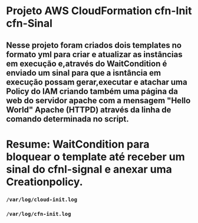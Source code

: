 # Projeto AWS CloudFormation cfn-Init cfn-Sinal

## Nesse projeto foram criados dois templates no formato yml para criar e atualizar as instâncias em execução e,através do WaitCondition é enviado um sinal para que a isntância em execução possam gerar,executar e atachar uma Policy do IAM criando também uma página da web do servidor apache com a mensagem "Hello World" Apache (HTTPD) através da linha de comando determinada no script.

# Resume: WaitCondition para bloquear o template até receber um sinal do cfnl-signal e anexar uma Creationpolicy.

### `/var/log/cloud-init.log`
### `/var/log/cfn-init.log`
